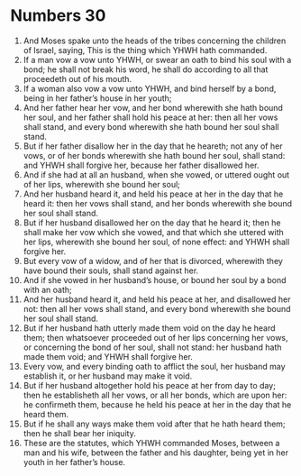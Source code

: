 ﻿# Numbers 30
1. And Moses spake unto the heads of the tribes concerning the children of Israel, saying, This is the thing which YHWH hath commanded. 
2. If a man vow a vow unto YHWH, or swear an oath to bind his soul with a bond; he shall not break his word, he shall do according to all that proceedeth out of his mouth. 
3. If a woman also vow a vow unto YHWH, and bind herself by a bond, being in her father’s house in her youth; 
4. And her father hear her vow, and her bond wherewith she hath bound her soul, and her father shall hold his peace at her: then all her vows shall stand, and every bond wherewith she hath bound her soul shall stand. 
5. But if her father disallow her in the day that he heareth; not any of her vows, or of her bonds wherewith she hath bound her soul, shall stand: and YHWH shall forgive her, because her father disallowed her. 
6. And if she had at all an husband, when she vowed, or uttered ought out of her lips, wherewith she bound her soul; 
7. And her husband heard it, and held his peace at her in the day that he heard it: then her vows shall stand, and her bonds wherewith she bound her soul shall stand. 
8. But if her husband disallowed her on the day that he heard it; then he shall make her vow which she vowed, and that which she uttered with her lips, wherewith she bound her soul, of none effect: and YHWH shall forgive her. 
9. But every vow of a widow, and of her that is divorced, wherewith they have bound their souls, shall stand against her. 
10. And if she vowed in her husband’s house, or bound her soul by a bond with an oath; 
11. And her husband heard it, and held his peace at her, and disallowed her not: then all her vows shall stand, and every bond wherewith she bound her soul shall stand. 
12. But if her husband hath utterly made them void on the day he heard them; then whatsoever proceeded out of her lips concerning her vows, or concerning the bond of her soul, shall not stand: her husband hath made them void; and YHWH shall forgive her. 
13. Every vow, and every binding oath to afflict the soul, her husband may establish it, or her husband may make it void. 
14. But if her husband altogether hold his peace at her from day to day; then he establisheth all her vows, or all her bonds, which are upon her: he confirmeth them, because he held his peace at her in the day that he heard them. 
15. But if he shall any ways make them void after that he hath heard them; then he shall bear her iniquity. 
16. These are the statutes, which YHWH commanded Moses, between a man and his wife, between the father and his daughter, being yet in her youth in her father’s house. 
